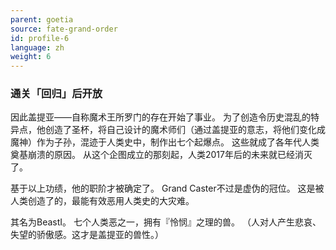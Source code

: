 ```yaml
---
parent: goetia
source: fate-grand-order
id: profile-6
language: zh
weight: 6
---
```


### 通关「回归」后开放

因此盖提亚——自称魔术王所罗门的存在开始了事业。
为了创造令历史混乱的特异点，他创造了圣杯，将自己设计的魔术师们（通过盖提亚的意志，将他们变化成魔神）作为子孙，混迹于人类史中，制作出七个起爆点。
这些就成了各年代人类奠基崩溃的原因。
从这个企图成立的那刻起，人类2017年后的未来就已经消灭了。

基于以上功绩，他的职阶才被确定了。
Grand Caster不过是虚伪的冠位。
这是被人类创造了的，最能有效恶用人类史的大灾难。

其名为BeastⅠ。
七个人类恶之一，拥有『怜悯』之理的兽。
（人对人产生悲哀、失望的骄傲感。这才是盖提亚的兽性。）
